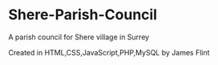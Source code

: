 # Shere-Parish-Council
A parish council for Shere village in Surrey

Created in HTML,CSS,JavaScript,PHP,MySQL by James Flint
